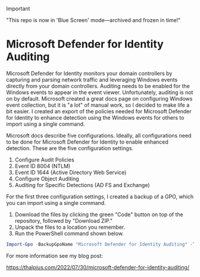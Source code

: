 > [!IMPORTANT]
> "This repo is now in 'Blue Screen' mode—archived and frozen in time!"

# Microsoft Defender for Identity Auditing

Microsoft Defender for Identity monitors your domain controllers by capturing and parsing network traffic and leveraging Windows events directly from your domain controllers. Auditing needs to be enabled for the Windows events to appear in the event viewer. Unfortunately, auditing is not on by default. Microsoft created a great docs page on configuring Windows event collection, but it is "a lot" of manual work, so I decided to make life a bit easier. I created an export of the policies needed for Microsoft Defender for Identity to enhance detection using the Windows events for others to import using a single command.

Microsoft docs describe five configurations. Ideally, all configurations need to be done for Microsoft Defender for Identity to enable enhanced detection. These are the five configuration settings.

1. Configure Audit Policies
2. Event ID 8004 (NTLM)
3. Event ID 1644 (Active Directory Web Service)
4. Configure Object Auditing
5. Auditing for Specific Detections (AD FS and Exchange)

For the first three configuration settings, I created a backup of a GPO, which you can import using a single command.

1. Download the files by clicking the green "Code" button on top of the repository, followed by "Download ZIP."
2. Unpack the files to a location you remember.
3. Run the PowerShell command shown below.

```PowerShell
Import-Gpo -BackupGpoName "Microsoft Defender for Identity Auditing" -TargetName "Microsoft Defender for Identity Auditing" -Path C:\UnpackedFiles -CreateIfNeeded
```

For more information see my blog post:

https://thalpius.com/2022/07/30/microsoft-defender-for-identity-auditing/
